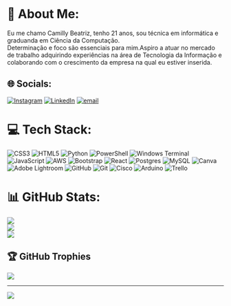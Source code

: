 # 💫 About Me:
Eu me chamo Camilly Beatriz, tenho 21 anos, sou técnica em informática e graduanda em Ciência da Computação.<br>Determinação e foco são essenciais para mim.Aspiro a atuar no mercado de trabalho adquirindo experiências na área de Tecnologia da Informação e colaborando com o crescimento da empresa na qual eu estiver inserida.


## 🌐 Socials:
[![Instagram](https://img.shields.io/badge/Instagram-%23E4405F.svg?logo=Instagram&logoColor=white)](https://instagram.com/camilly.bl) [![LinkedIn](https://img.shields.io/badge/LinkedIn-%230077B5.svg?logo=linkedin&logoColor=white)](https://linkedin.com/in/camillybeatriz) [![email](https://img.shields.io/badge/Email-D14836?logo=gmail&logoColor=white)](mailto:camillybloliveira@gmail.com) 

# 💻 Tech Stack:
![CSS3](https://img.shields.io/badge/css3-%231572B6.svg?style=for-the-badge&logo=css3&logoColor=white) ![HTML5](https://img.shields.io/badge/html5-%23E34F26.svg?style=for-the-badge&logo=html5&logoColor=white) ![Python](https://img.shields.io/badge/python-3670A0?style=for-the-badge&logo=python&logoColor=ffdd54) ![PowerShell](https://img.shields.io/badge/PowerShell-%235391FE.svg?style=for-the-badge&logo=powershell&logoColor=white) ![Windows Terminal](https://img.shields.io/badge/Windows%20Terminal-%234D4D4D.svg?style=for-the-badge&logo=windows-terminal&logoColor=white) ![JavaScript](https://img.shields.io/badge/javascript-%23323330.svg?style=for-the-badge&logo=javascript&logoColor=%23F7DF1E) ![AWS](https://img.shields.io/badge/AWS-%23FF9900.svg?style=for-the-badge&logo=amazon-aws&logoColor=white) ![Bootstrap](https://img.shields.io/badge/bootstrap-%238511FA.svg?style=for-the-badge&logo=bootstrap&logoColor=white) ![React](https://img.shields.io/badge/react-%2320232a.svg?style=for-the-badge&logo=react&logoColor=%2361DAFB) ![Postgres](https://img.shields.io/badge/postgres-%23316192.svg?style=for-the-badge&logo=postgresql&logoColor=white) ![MySQL](https://img.shields.io/badge/mysql-4479A1.svg?style=for-the-badge&logo=mysql&logoColor=white) ![Canva](https://img.shields.io/badge/Canva-%2300C4CC.svg?style=for-the-badge&logo=Canva&logoColor=white) ![Adobe Lightroom](https://img.shields.io/badge/Adobe%20Lightroom-31A8FF.svg?style=for-the-badge&logo=Adobe%20Lightroom&logoColor=white) ![GitHub](https://img.shields.io/badge/github-%23121011.svg?style=for-the-badge&logo=github&logoColor=white) ![Git](https://img.shields.io/badge/git-%23F05033.svg?style=for-the-badge&logo=git&logoColor=white) ![Cisco](https://img.shields.io/badge/cisco-%23049fd9.svg?style=for-the-badge&logo=cisco&logoColor=black) ![Arduino](https://img.shields.io/badge/-Arduino-00979D?style=for-the-badge&logo=Arduino&logoColor=white) ![Trello](https://img.shields.io/badge/Trello-%23026AA7.svg?style=for-the-badge&logo=Trello&logoColor=white)
# 📊 GitHub Stats:
![](https://github-readme-stats.vercel.app/api?username=camillybeatrizz&theme=rose&hide_border=false&include_all_commits=true&count_private=false)<br/>
![](https://nirzak-streak-stats.vercel.app/?user=camillybeatrizz&theme=rose&hide_border=false)<br/>
![](https://github-readme-stats.vercel.app/api/top-langs/?username=camillybeatrizz&theme=rose&hide_border=false&include_all_commits=true&count_private=false&layout=compact)

## 🏆 GitHub Trophies
![](https://github-profile-trophy.vercel.app/?username=camillybeatrizz&theme=rose&no-frame=false&no-bg=true&margin-w=4)

---
[![](https://visitcount.itsvg.in/api?id=camillybeatrizz&icon=0&color=0)](https://visitcount.itsvg.in)

<!-- Proudly created with GPRM ( https://gprm.itsvg.in ) -->
